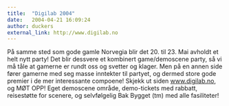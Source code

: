 ```yaml
---
title:  "Digilab 2004"
date:   2004-04-21 16:09:24
author: duckers
external_link: http://www.digilab.no
---
```

På samme sted som gode gamle Norvegia blir det 20. til 23. Mai avholdt
et helt nytt party! Det blir dessvere et kombinert game/demoscene party,
så vi må tåle at gamerne er rundt oss og svetter og klager. Men på en
annen side fører gamerne med seg masse inntekter til partyet, og dermed
store gode premier i de mer interessante compoene! Skjekk ut siden
www.digilab.no, og MØT OPP! Eget demoscene område, demo-tickets med
rabbatt, reisestøtte for scenere, og selvfølgelig Bak Bygget (tm) med
alle fasiliteter!

